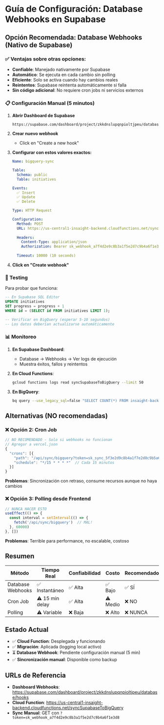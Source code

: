 # Guía de Configuración: Database Webhooks en Supabase

## Opción Recomendada: Database Webhooks (Nativo de Supabase)

### ✅ Ventajas sobre otras opciones:
- **Confiable**: Manejado nativamente por Supabase
- **Automático**: Se ejecuta en cada cambio sin polling
- **Eficiente**: Solo se activa cuando hay cambios reales
- **Reintentos**: Supabase reintenta automáticamente si falla
- **Sin código adicional**: No requiere cron jobs ni servicios externos

### 📋 Configuración Manual (5 minutos)

1. **Abrir Dashboard de Supabase**
   ```
   https://supabase.com/dashboard/project/zkkdnslupqnpioltjpeu/database/hooks
   ```

2. **Crear nuevo webhook**
   - Click en "Create a new hook"

3. **Configurar con estos valores exactos:**

   ```yaml
   Name: bigquery-sync
   
   Table: 
     Schema: public
     Table: initiatives
   
   Events: 
     ✅ Insert
     ✅ Update  
     ✅ Delete
   
   Type: HTTP Request
   
   Configuration:
     Method: POST
     URL: https://us-central1-insaight-backend.cloudfunctions.net/syncSupabaseToBigQuery
     
     Headers:
       Content-Type: application/json
       Authorization: Bearer sk_webhook_a7f4d2e9c8b3a1f5e2d7c9b4a6f1e3d8
     
     Timeout: 10000 (10 seconds)
   ```

4. **Click en "Create webhook"**

### 🧪 Testing

Para probar que funciona:

```sql
-- En Supabase SQL Editor
UPDATE initiatives 
SET progress = progress + 1
WHERE id = (SELECT id FROM initiatives LIMIT 1);

-- Verificar en BigQuery (esperar 5-10 segundos)
-- Los datos deberían actualizarse automáticamente
```

### 📊 Monitoreo

1. **En Supabase Dashboard**:
   - Database → Webhooks → Ver logs de ejecución
   - Muestra éxitos, fallos y reintentos

2. **En Cloud Functions**:
   ```bash
   gcloud functions logs read syncSupabaseToBigQuery --limit 50
   ```

3. **En BigQuery**:
   ```bash
   bq query --use_legacy_sql=false "SELECT COUNT(*) FROM insaight-backend.gestion_iniciativas.iniciativas"
   ```

## Alternativas (NO recomendadas)

### ❌ Opción 2: Cron Job
```javascript
// NO RECOMENDADO - Solo si webhooks no funcionan
// Agregar a vercel.json
{
  "crons": [{
    "path": "/api/sync/bigquery?token=sk_sync_5f3e2d9c8b4a1f7e2d8c9b5a6f2e3d9",
    "schedule": "*/15 * * * *"  // Cada 15 minutos
  }]
}
```
**Problemas**: Sincronización con retraso, consume recursos aunque no haya cambios

### ❌ Opción 3: Polling desde Frontend
```javascript
// NUNCA HACER ESTO
useEffect(() => {
  const interval = setInterval(() => {
    fetch('/api/sync/bigquery')  // MAL!
  }, 60000)
}, [])
```
**Problemas**: Terrible para performance, no escalable, costoso

## Resumen

| Método | Tiempo Real | Confiabilidad | Costo | Recomendado |
|--------|------------|---------------|-------|-------------|
| Database Webhooks | ✅ Instantáneo | ✅ Alta | ✅ Bajo | ✅ SÍ |
| Cron Job | ⚠️ 15 min delay | ✅ Alta | ⚠️ Medio | ❌ NO |
| Polling | ⚠️ Variable | ❌ Baja | ❌ Alto | ❌ NUNCA |

## Estado Actual

- ✅ **Cloud Function**: Desplegada y funcionando
- ✅ **Migración**: Aplicada (logging local activo)
- ⏳ **Database Webhook**: Pendiente configuración manual (5 min)
- ✅ **Sincronización manual**: Disponible como backup

## URLs de Referencia

- **Dashboard Webhooks**: https://supabase.com/dashboard/project/zkkdnslupqnpioltjpeu/database/hooks
- **Cloud Function**: https://us-central1-insaight-backend.cloudfunctions.net/syncSupabaseToBigQuery
- **Sync Manual**: GET con `?token=sk_webhook_a7f4d2e9c8b3a1f5e2d7c9b4a6f1e3d8`
